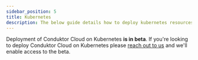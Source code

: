 ```yaml
---
sidebar_position: 5
title: Kubernetes
description: The below guide details how to deploy kubernetes resources to run Conduktor Platform.
---
```


Deployment of Conduktor Cloud on Kubernetes **is in beta**. If you're looking to deploy Conduktor Cloud on Kubernetes please [reach out to us](https://www.conduktor.io/contact/sales) and we'll enable access to the beta.
